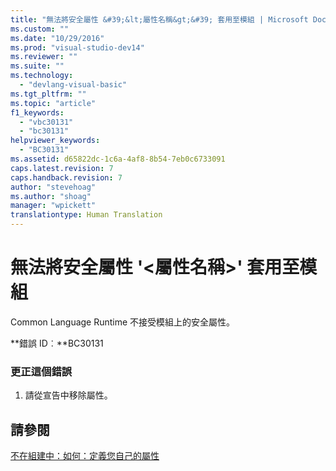 ```yaml
---
title: "無法將安全屬性 &#39;&lt;屬性名稱&gt;&#39; 套用至模組 | Microsoft Docs"
ms.custom: ""
ms.date: "10/29/2016"
ms.prod: "visual-studio-dev14"
ms.reviewer: ""
ms.suite: ""
ms.technology: 
  - "devlang-visual-basic"
ms.tgt_pltfrm: ""
ms.topic: "article"
f1_keywords: 
  - "vbc30131"
  - "bc30131"
helpviewer_keywords: 
  - "BC30131"
ms.assetid: d65822dc-1c6a-4af8-8b54-7eb0c6733091
caps.latest.revision: 7
caps.handback.revision: 7
author: "stevehoag"
ms.author: "shoag"
manager: "wpickett"
translationtype: Human Translation
---
```

# 無法將安全屬性 &#39;&lt;屬性名稱&gt;&#39; 套用至模組
Common Language Runtime 不接受模組上的安全屬性。  
  
 **錯誤 ID︰**BC30131  
  
### 更正這個錯誤  
  
1.  請從宣告中移除屬性。  
  
## 請參閱  
 [不在組建中：如何：定義您自己的屬性](http://msdn.microsoft.com/zh-tw/039609c4-ec43-4f44-945f-aa3b5b535c6a)